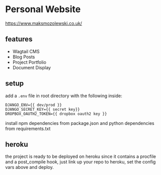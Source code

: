# Personal Website
https://www.maksmozolewski.co.uk/
## features
- Wagtail CMS
- Blog Posts
- Project Portfolio
- Document Display

## setup 
add a `.env` file in root directory with the following inside:
```
DJANGO_ENV={{ dev/prod }}
DJANGO_SECRET_KEY={{ secret key}}
DROPBOX_OAUTH2_TOKEN={{ dropbox oauth2 key }}
```
 
install npm dependencies from package.json and python dependencies from requirements.txt

## heroku
the project is ready to be deployed on heroku since it contains a procfile and a post_compile hook, just link up your repo to heroku, set the config vars above and deploy.
